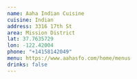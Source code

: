```yaml
---
name: Aaha Indian Cuisine
cuisine: Indian
address: 3316 17th St
area: Mission District
lat: 37.7635729
lon: -122.42004
phone: "+14158142049"
menu: https://www.aahasfo.com/home/menus
drinks: false
---
```

